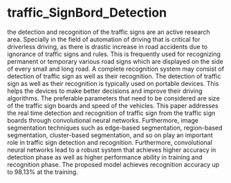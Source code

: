 # traffic_SignBord_Detection
the detection and recognition of the traffic signs are an active research area. Specially in the field of automation of driving that is critical for driverless driving, as there is drastic increase in road accidents due to ignorance of traffic signs and rules. This is frequently used for recognizing permanent or temporary various road signs which are displayed on the side of every small and long road. A complete recognition system may consist of detection of traffic sign as well as their recognition. The detection of traffic sign as well as their recognition is typically used on portable devices. This helps the devices to make better decisions and improve their driving algorithms. The preferable parameters that need to be considered are size of the traffic sign boards and speed of the vehicles. This paper addresses the real time detection and recognition of traffic sign from the traffic sign boards through convolutional neural networks. Furthermore, image segmentation techniques such as edge-based segmentation, region-based segmentation, cluster-based segmentation, and so on play an important role in traffic sign detection and recognition. Furthermore, convolutional neural networks lead to a robust system that achieves higher accuracy in detection phase as well as higher performance ability in training and recognition phase. The proposed model achieves recognition accuracy up to 98.13% at the training.
